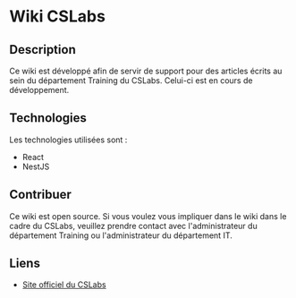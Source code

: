 
# Wiki CSLabs

## Description

Ce wiki est développé afin de servir de support pour des articles écrits au sein du département Training du CSLabs.
Celui-ci est en cours de développement.

## Technologies

Les technologies utilisées sont :
- React
- NestJS

## Contribuer

Ce wiki est open source. Si vous voulez vous impliquer dans le wiki dans le cadre du CSLabs,
veuillez prendre contact avec l'administrateur du département Training ou l'administrateur du département IT.

## Liens

- [Site officiel du CSLabs](https://www.cslabs.be/)
